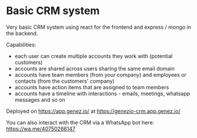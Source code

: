 # Basic CRM system

Very basic CRM system using react for the frontend and express / mongo in the backend.

Capabilities:
- each user can create multiple accounts they work with (potential customers)
- accounts are shared across users sharing the same email domain
- accounts have team members (from your company) and employees or contacts (from the customers' company)
- accounts have action items that are assigned to team members
- accounts have a timeline with interactions - emails, meetings, whatsapp messages and so on

Deployed on https://app.genez.io/ at https://genezio-crm.app.genez.io/

You can also interact with the CRM via a WhatsApp bot here: https://wa.me/40750266147